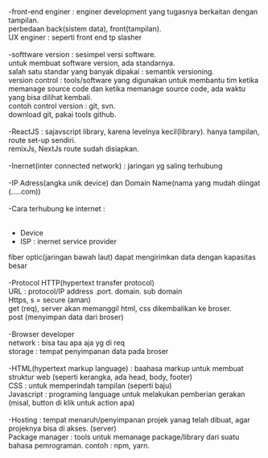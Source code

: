 -front-end enginer : enginer development yang tugasnya berkaitan dengan tampilan.<br>
 perbedaan back(sistem data), front(tampilan). <br>
 UX enginer : seperti front end tp slasher<br><br>
-softtware version : sesimpel versi software. <br>
 untuk membuat software version, ada standarnya. <br>
 salah satu standar yang banyak dipakai : semantik versioning. <br>
 version control : tools/software yang digunakan untuk membantu tim ketika memanage source code dan ketika memanage source code, ada waktu yang bisa dilihat kembali. <br>
 contoh control version : git, svn.<br>
 download git, pakai tools github.<br><br>
-ReactJS : sajavscript library, karena levelnya kecil(library). hanya tampilan, route set-up sendiri.<br>
 remixJs, NextJs route sudah disiapkan.<br><br>
-Inernet(inter connected network) : jaringan yg saling terhubung<br><br>
-IP Adress(angka unik device) dan Domain Name(nama yang mudah diingat (.....com))<br><br>
-Cara terhubung ke internet : <br><br>
 <ul> <li>Device</li>
 <li> ISP : inernet service provider</li> </ul>
 fiber optic(jaringan bawah laut) dapat mengirimkan data dengan kapasitas besar<br><br>
-Protocol HTTP(hypertext transfer protocol)<br>
 URL : protocol/IP address .port. domain. sub domain<br>
 Https, s = secure (aman)<br>
 get (req), server akan memanggil html, css dikembalikan ke broser.<br>
 post (menyimpan data dari broser)<br><br>
-Browser developer<br>
 network : bisa tau apa aja yg di req<br>
 storage : tempat penyimpanan data pada broser<br><br>
-HTML(hypertext markup language) : baahasa markup untuk membuat struktur web (seperti kerangka, ada head, body, footer)<br>
 CSS : untuk memperindah tampilan (seperti baju)<br>
 Javascript : programing language untuk melakukan pemberian gerakan (misal, button di klik untuk action apa)<br><br>
-Hosting : tempat menaruh/penyimpanan projek yanag telah dibuat, agar projeknya bisa di akses. (server)<br>
 Package manager : tools untuk memanage package/library dari suatu bahasa pemrograman. contoh : npm, yarn.
